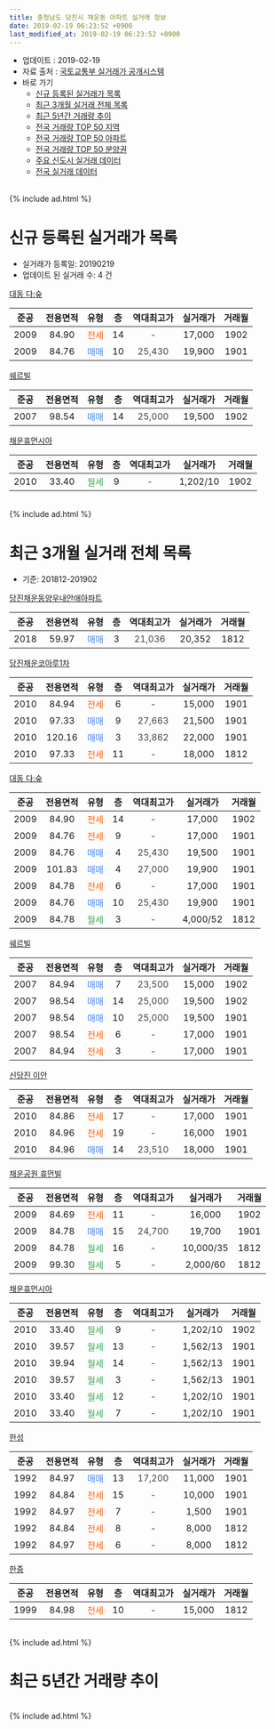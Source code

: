 ```yaml
---
title: 충청남도 당진시 채운동 아파트 실거래 정보
date: 2019-02-19 06:23:52 +0900
last_modified_at: 2019-02-19 06:23:52 +0900
---
```


* 업데이트 : 2019-02-19
* 자료 출처 : [국토교통부 실거래가 공개시스템](http://rt.molit.go.kr)
* 바로 가기
    * [신규 등록된 실거래가 목록](#신규-등록된-실거래가-목록)
    * [최근 3개월 실거래 전체 목록](#최근-3개월-실거래-전체-목록)
    * [최근 5년간 거래량 추이](#최근-5년간-거래량-추이)
    * [전국 거래량 TOP 50 지역](https://ayogom.github.io/apt-trade-info/최근-3개월-전국에서-가장-거래가-많이-발생한-지역)
    * [전국 거래량 TOP 50 아파트](https://ayogom.github.io/apt-trade-info/최근-3개월-전국에서-가장-거래가-많이-발생한-아파트)
    * [전국 거래량 TOP 50 분양권](https://ayogom.github.io/apt-trade-info/최근-3개월-전국에서-가장-거래가-많이-발생한-분양권)
    * [주요 신도시 실거래 데이터](https://ayogom.github.io/apt-trade-info/주요-신도시)
    * [전국 실거래 데이터](https://ayogom.github.io/apt-trade-info/전국)
<br>
{% include ad.html %}
<br>

# 신규 등록된 실거래가 목록
* 실거래가 등록일: 20190219
* 업데이트 된 실거래 수: 4 건


[대동 다:숲](https://search.naver.com/search.naver?query=%EC%B6%A9%EC%B2%AD%EB%82%A8%EB%8F%84+%EB%8B%B9%EC%A7%84%EC%8B%9C+%EC%B1%84%EC%9A%B4%EB%8F%99+%EB%8C%80%EB%8F%99+%EB%8B%A4%3A%EC%88%B2)

|준공|전용면적|유형|층|역대최고가|실거래가|거래월|
|:---:|:---:|:---:|:---:|:---:|:---:|:---:|
|2009|84.90|<span style="color:#ff5a00">전세</span>|14|<span style="color:#444444">-</span>|17,000|1902|
|2009|84.76|<span style="color:#4285f3">매매</span>|10|<span style="color:#444444">25,430</span>|19,900|1901|

[쉐르빌](https://search.naver.com/search.naver?query=%EC%B6%A9%EC%B2%AD%EB%82%A8%EB%8F%84+%EB%8B%B9%EC%A7%84%EC%8B%9C+%EC%B1%84%EC%9A%B4%EB%8F%99+%EC%89%90%EB%A5%B4%EB%B9%8C)

|준공|전용면적|유형|층|역대최고가|실거래가|거래월|
|:---:|:---:|:---:|:---:|:---:|:---:|:---:|
|2007|98.54|<span style="color:#4285f3">매매</span>|14|<span style="color:#444444">25,000</span>|19,500|1902|

[채운휴먼시아](https://search.naver.com/search.naver?query=%EC%B6%A9%EC%B2%AD%EB%82%A8%EB%8F%84+%EB%8B%B9%EC%A7%84%EC%8B%9C+%EC%B1%84%EC%9A%B4%EB%8F%99+%EC%B1%84%EC%9A%B4%ED%9C%B4%EB%A8%BC%EC%8B%9C%EC%95%84)

|준공|전용면적|유형|층|역대최고가|실거래가|거래월|
|:---:|:---:|:---:|:---:|:---:|:---:|:---:|
|2010|33.40|<span style="color:#34a853">월세</span>|9|<span style="color:#444444">-</span>|1,202/10|1902|


<br>
{% include ad.html %}
<br>

# 최근 3개월 실거래 전체 목록
* 기준: 201812-201902


[당진채운동양우내안애아파트](https://search.naver.com/search.naver?query=%EC%B6%A9%EC%B2%AD%EB%82%A8%EB%8F%84+%EB%8B%B9%EC%A7%84%EC%8B%9C+%EC%B1%84%EC%9A%B4%EB%8F%99+%EB%8B%B9%EC%A7%84%EC%B1%84%EC%9A%B4%EB%8F%99%EC%96%91%EC%9A%B0%EB%82%B4%EC%95%88%EC%95%A0%EC%95%84%ED%8C%8C%ED%8A%B8)

|준공|전용면적|유형|층|역대최고가|실거래가|거래월|
|:---:|:---:|:---:|:---:|:---:|:---:|:---:|
|2018|59.97|<span style="color:#4285f3">매매</span>|3|<span style="color:#444444">21,036</span>|20,352|1812|

[당진채운코아루1차](https://search.naver.com/search.naver?query=%EC%B6%A9%EC%B2%AD%EB%82%A8%EB%8F%84+%EB%8B%B9%EC%A7%84%EC%8B%9C+%EC%B1%84%EC%9A%B4%EB%8F%99+%EB%8B%B9%EC%A7%84%EC%B1%84%EC%9A%B4%EC%BD%94%EC%95%84%EB%A3%A81%EC%B0%A8)

|준공|전용면적|유형|층|역대최고가|실거래가|거래월|
|:---:|:---:|:---:|:---:|:---:|:---:|:---:|
|2010|84.94|<span style="color:#ff5a00">전세</span>|6|<span style="color:#444444">-</span>|15,000|1901|
|2010|97.33|<span style="color:#4285f3">매매</span>|9|<span style="color:#444444">27,663</span>|21,500|1901|
|2010|120.16|<span style="color:#4285f3">매매</span>|3|<span style="color:#444444">33,862</span>|22,000|1901|
|2010|97.33|<span style="color:#ff5a00">전세</span>|11|<span style="color:#444444">-</span>|18,000|1812|

[대동 다:숲](https://search.naver.com/search.naver?query=%EC%B6%A9%EC%B2%AD%EB%82%A8%EB%8F%84+%EB%8B%B9%EC%A7%84%EC%8B%9C+%EC%B1%84%EC%9A%B4%EB%8F%99+%EB%8C%80%EB%8F%99+%EB%8B%A4%3A%EC%88%B2)

|준공|전용면적|유형|층|역대최고가|실거래가|거래월|
|:---:|:---:|:---:|:---:|:---:|:---:|:---:|
|2009|84.90|<span style="color:#ff5a00">전세</span>|14|<span style="color:#444444">-</span>|17,000|1902|
|2009|84.76|<span style="color:#ff5a00">전세</span>|9|<span style="color:#444444">-</span>|17,000|1901|
|2009|84.76|<span style="color:#4285f3">매매</span>|4|<span style="color:#444444">25,430</span>|19,500|1901|
|2009|101.83|<span style="color:#4285f3">매매</span>|4|<span style="color:#444444">27,000</span>|19,900|1901|
|2009|84.78|<span style="color:#ff5a00">전세</span>|6|<span style="color:#444444">-</span>|17,000|1901|
|2009|84.76|<span style="color:#4285f3">매매</span>|10|<span style="color:#444444">25,430</span>|19,900|1901|
|2009|84.78|<span style="color:#34a853">월세</span>|3|<span style="color:#444444">-</span>|4,000/52|1812|

[쉐르빌](https://search.naver.com/search.naver?query=%EC%B6%A9%EC%B2%AD%EB%82%A8%EB%8F%84+%EB%8B%B9%EC%A7%84%EC%8B%9C+%EC%B1%84%EC%9A%B4%EB%8F%99+%EC%89%90%EB%A5%B4%EB%B9%8C)

|준공|전용면적|유형|층|역대최고가|실거래가|거래월|
|:---:|:---:|:---:|:---:|:---:|:---:|:---:|
|2007|84.94|<span style="color:#4285f3">매매</span>|7|<span style="color:#444444">23,500</span>|15,000|1902|
|2007|98.54|<span style="color:#4285f3">매매</span>|14|<span style="color:#444444">25,000</span>|19,500|1902|
|2007|98.54|<span style="color:#4285f3">매매</span>|10|<span style="color:#444444">25,000</span>|19,500|1901|
|2007|98.54|<span style="color:#ff5a00">전세</span>|6|<span style="color:#444444">-</span>|17,000|1901|
|2007|84.94|<span style="color:#ff5a00">전세</span>|3|<span style="color:#444444">-</span>|17,000|1901|

[신당진 이안](https://search.naver.com/search.naver?query=%EC%B6%A9%EC%B2%AD%EB%82%A8%EB%8F%84+%EB%8B%B9%EC%A7%84%EC%8B%9C+%EC%B1%84%EC%9A%B4%EB%8F%99+%EC%8B%A0%EB%8B%B9%EC%A7%84+%EC%9D%B4%EC%95%88)

|준공|전용면적|유형|층|역대최고가|실거래가|거래월|
|:---:|:---:|:---:|:---:|:---:|:---:|:---:|
|2010|84.86|<span style="color:#ff5a00">전세</span>|17|<span style="color:#444444">-</span>|17,000|1901|
|2010|84.96|<span style="color:#ff5a00">전세</span>|19|<span style="color:#444444">-</span>|16,000|1901|
|2010|84.96|<span style="color:#4285f3">매매</span>|14|<span style="color:#444444">23,510</span>|18,000|1901|

[채운공원 휴먼빌](https://search.naver.com/search.naver?query=%EC%B6%A9%EC%B2%AD%EB%82%A8%EB%8F%84+%EB%8B%B9%EC%A7%84%EC%8B%9C+%EC%B1%84%EC%9A%B4%EB%8F%99+%EC%B1%84%EC%9A%B4%EA%B3%B5%EC%9B%90+%ED%9C%B4%EB%A8%BC%EB%B9%8C)

|준공|전용면적|유형|층|역대최고가|실거래가|거래월|
|:---:|:---:|:---:|:---:|:---:|:---:|:---:|
|2009|84.69|<span style="color:#ff5a00">전세</span>|11|<span style="color:#444444">-</span>|16,000|1902|
|2009|84.78|<span style="color:#4285f3">매매</span>|15|<span style="color:#444444">24,700</span>|19,700|1901|
|2009|84.78|<span style="color:#34a853">월세</span>|16|<span style="color:#444444">-</span>|10,000/35|1812|
|2009|99.30|<span style="color:#34a853">월세</span>|5|<span style="color:#444444">-</span>|2,000/60|1812|

[채운휴먼시아](https://search.naver.com/search.naver?query=%EC%B6%A9%EC%B2%AD%EB%82%A8%EB%8F%84+%EB%8B%B9%EC%A7%84%EC%8B%9C+%EC%B1%84%EC%9A%B4%EB%8F%99+%EC%B1%84%EC%9A%B4%ED%9C%B4%EB%A8%BC%EC%8B%9C%EC%95%84)

|준공|전용면적|유형|층|역대최고가|실거래가|거래월|
|:---:|:---:|:---:|:---:|:---:|:---:|:---:|
|2010|33.40|<span style="color:#34a853">월세</span>|9|<span style="color:#444444">-</span>|1,202/10|1902|
|2010|39.57|<span style="color:#34a853">월세</span>|13|<span style="color:#444444">-</span>|1,562/13|1901|
|2010|39.94|<span style="color:#34a853">월세</span>|14|<span style="color:#444444">-</span>|1,562/13|1901|
|2010|39.57|<span style="color:#34a853">월세</span>|3|<span style="color:#444444">-</span>|1,562/13|1901|
|2010|33.40|<span style="color:#34a853">월세</span>|12|<span style="color:#444444">-</span>|1,202/10|1901|
|2010|33.40|<span style="color:#34a853">월세</span>|7|<span style="color:#444444">-</span>|1,202/10|1901|

[한성](https://search.naver.com/search.naver?query=%EC%B6%A9%EC%B2%AD%EB%82%A8%EB%8F%84+%EB%8B%B9%EC%A7%84%EC%8B%9C+%EC%B1%84%EC%9A%B4%EB%8F%99+%ED%95%9C%EC%84%B1)

|준공|전용면적|유형|층|역대최고가|실거래가|거래월|
|:---:|:---:|:---:|:---:|:---:|:---:|:---:|
|1992|84.97|<span style="color:#4285f3">매매</span>|13|<span style="color:#444444">17,200</span>|11,000|1901|
|1992|84.84|<span style="color:#ff5a00">전세</span>|15|<span style="color:#444444">-</span>|10,000|1901|
|1992|84.97|<span style="color:#ff5a00">전세</span>|7|<span style="color:#444444">-</span>|1,500|1901|
|1992|84.84|<span style="color:#ff5a00">전세</span>|8|<span style="color:#444444">-</span>|8,000|1812|
|1992|84.97|<span style="color:#ff5a00">전세</span>|6|<span style="color:#444444">-</span>|8,000|1812|

[한중](https://search.naver.com/search.naver?query=%EC%B6%A9%EC%B2%AD%EB%82%A8%EB%8F%84+%EB%8B%B9%EC%A7%84%EC%8B%9C+%EC%B1%84%EC%9A%B4%EB%8F%99+%ED%95%9C%EC%A4%91)

|준공|전용면적|유형|층|역대최고가|실거래가|거래월|
|:---:|:---:|:---:|:---:|:---:|:---:|:---:|
|1999|84.98|<span style="color:#ff5a00">전세</span>|10|<span style="color:#444444">-</span>|15,000|1812|


<br>
{% include ad.html %}
<br>

# 최근 5년간 거래량 추이


<div style="width:100%;">
    <canvas id="deal_progress" height="200"></canvas>
</div>

<script>
new Chart(document.getElementById("deal_progress"), {
    type: 'line',
    data: {
        labels: ['201402','201403','201404','201405','201406','201407','201408','201409','201410','201411','201412','201501','201502','201503','201504','201505','201506','201507','201508','201509','201510','201511','201512','201601','201602','201603','201604','201605','201606','201607','201608','201609','201610','201611','201612','201701','201702','201703','201704','201705','201706','201707','201708','201709','201710','201711','201712','201801','201802','201803','201804','201805','201806','201807','201808','201809','201810','201811','201812','201901','201902'],
        datasets: [{
            label: '매매',
            pointRadius: 1,
            data: [29, 33, 23, 20, 29, 17, 25, 29, 27, 33, 20, 27, 29, 39, 30, 44, 35, 18, 22, 15, 24, 15, 13, 11, 11, 15, 10, 12, 13, 12, 11, 15, 16, 4, 9, 9, 19, 17, 5, 18, 11, 9, 15, 12, 10, 23, 18, 18, 14, 13, 14, 12, 18, 9, 6, 4, 6, 2, 1, 9, 2],
            borderColor: "rgba(255, 201, 14, 1)",
            backgroundColor: "rgba(255, 201, 14, 0.5)",
            fill: false,
            lineTension: 0
        },{
            label: '전월세',
            pointRadius: 1,
            data: [24, 21, 19, 13, 17, 31, 20, 16, 16, 12, 8, 30, 21, 12, 12, 15, 18, 11, 9, 9, 6, 9, 13, 11, 16, 16, 11, 9, 8, 10, 7, 6, 7, 11, 5, 13, 6, 11, 5, 5, 9, 7, 7, 8, 6, 11, 6, 11, 11, 10, 7, 10, 6, 11, 12, 14, 10, 15, 7, 14, 3],
            borderColor: "rgba(0, 141, 185, 1)",
            backgroundColor: "rgba(0, 141, 185, 0.5)",
            fill: false,
            lineTension: 0
        }
        ]
    },
    options: {
        responsive: true,
        title: {
            display: false
        },
        tooltips: {
            mode: 'index',
            intersect: false
        },
        hover: {
            mode: 'nearest',
            intersect: true
        },
        scales: {
            xAxes: [{
                display: true,
                scaleLabel: {
                    display: true,
                    labelString: '년/월'
                }
            }],
            yAxes: [{
                display: true,
                ticks: {
                    suggestedMin: 0,
                },
                scaleLabel: {
                    display: true,
                    labelString: '실거래 수'
                }
            }]
        }
    }
});

</script>


<br>
{% include ad.html %}
<br>

